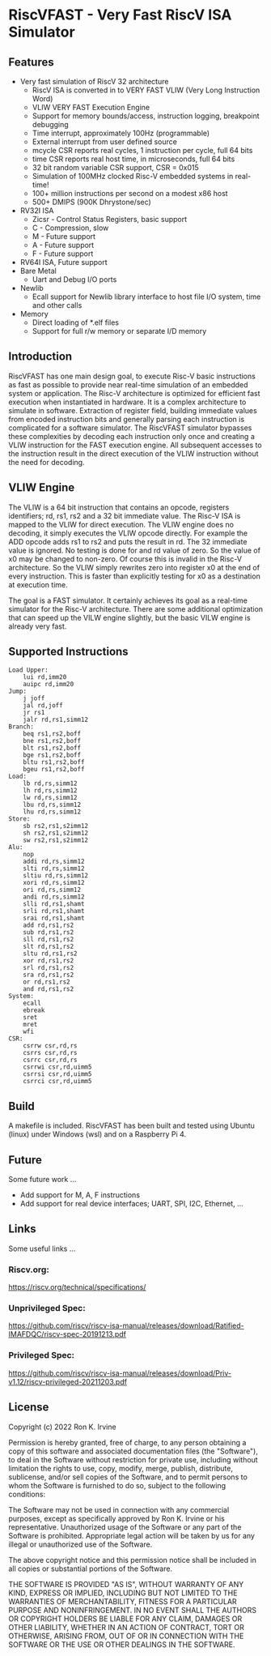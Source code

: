 # RiscVFAST - Very Fast RiscV ISA Simulator

## Features

- Very fast simulation of RiscV 32 architecture
	* RiscV ISA is converted in to VERY FAST VLIW (Very Long Instruction Word)
	* VLIW VERY FAST Execution Engine
	* Support for memory bounds/access, instruction logging, breakpoint debugging
	* Time interrupt, approximately 100Hz (programmable)
	* External interrupt from user defined source
	* mcycle CSR reports real cycles, 1 instruction per cycle, full 64 bits
	* time CSR reports real host time, in microseconds, full 64 bits
	* 32 bit random variable CSR support, CSR = 0x015
	* Simulation of 100MHz clocked Risc-V embedded systems in real-time!
	* 100+ million instructions per second on a modest x86 host 
	* 500+ DMIPS (900K Dhrystone/sec)
- RV32I ISA
	* Zicsr - Control Status Registers, basic support
	* C - Compression, slow
	* M - Future support
	* A - Future support
	* F - Future support
- RV64I ISA, Future support
- Bare Metal
	* Uart and Debug I/O ports
- Newlib
	* Ecall support for Newlib library interface to host file I/O system, time and other calls
- Memory
	* Direct loading of *.elf files
	* Support for full r/w memory or separate I/D memory

## Introduction
RiscVFAST has one main design goal, to execute Risc-V basic instructions as fast as possible to provide near real-time simulation of an embedded system or application. The Risc-V architecture is optimized for efficient fast execution when instantiated in hardware. It is a complex architecture to simulate in software. Extraction of register field, building immediate values from encoded instruction bits and generally parsing each instruction is complicated for a software simulator. The RiscVFAST simulator bypasses these complexities by decoding each instruction only once and creating a VLIW instruction for the FAST execution engine.
All subsequent accesses to the instruction result in the direct execution of the VLIW instruction without the need for decoding.

## VLIW Engine
The VLIW is a 64 bit instruction that contains an opcode, registers identifiers; rd, rs1, rs2 and a 32 bit immediate value.
The Risc-V ISA is mapped to the VLIW for direct execution. The VLIW engine does no decoding, it simply executes the VLIW opcode directly. For example the ADD opcode adds rs1 to rs2 and puts the result in rd. The 32 immediate value is ignored. No testing is done for and rd value of zero. So the value of x0 may be changed to non-zero. Of course this is invalid in the Risc-V architecture. So the VLIW simply rewrites zero into register x0 at the end of every instruction. This is faster than explicitly testing for x0 as a destination at execution time.

The goal is a FAST simulator. It certainly achieves its goal as a real-time simulator for the Risc-V architecture. There are some additional optimization that can speed up the VILW engine slightly, but the basic VILW engine is already very fast.

## Supported Instructions

    Load Upper:
    	lui rd,imm20
        auipc rd,imm20
    Jump:
        j joff
        jal rd,joff
        jr rs1
        jalr rd,rs1,simm12
    Branch:
    	beq rs1,rs2,boff
        bne rs1,rs2,boff
        blt rs1,rs2,boff
        bge rs1,rs2,boff
        bltu rs1,rs2,boff
        bgeu rs1,rs2,boff
    Load:
    	lb rd,rs,simm12
        lh rd,rs,simm12
        lw rd,rs,simm12
        lbu rd,rs,simm12
        lhu rd,rs,simm12
    Store:
    	sb rs2,rs1,s2imm12
        sh rs2,rs1,s2imm12
        sw rs2,rs1,s2imm12
    Alu: 
    	nop
        addi rd,rs,simm12
        slti rd,rs,simm12
        sltiu rd,rs,simm12
        xori rd,rs,simm12
        ori rd,rs,simm12
        andi rd,rs,simm12
        slli rd,rs1,shamt
        srli rd,rs1,shamt
        srai rd,rs1,shamt
        add rd,rs1,rs2
        sub rd,rs1,rs2
        sll rd,rs1,rs2
        slt rd,rs1,rs2
        sltu rd,rs1,rs2
        xor rd,rs1,rs2
        srl rd,rs1,rs2
        sra rd,rs1,rs2
        or rd,rs1,rs2
        and rd,rs1,rs2
    System:
    	ecall
        ebreak
        sret
        mret
        wfi
    CSR:
    	csrrw csr,rd,rs
        csrrs csr,rd,rs
        csrrc csr,rd,rs
        csrrwi csr,rd,uimm5
        csrrsi csr,rd,uimm5
        csrrci csr,rd,uimm5

## Build
A makefile is included. RiscVFAST has been built and tested using Ubuntu (linux) under Windows (wsl) and on a Raspberry Pi 4. 

## Future
Some future work ...
- Add support for M, A, F instructions
- Add support for real device interfaces; UART, SPI, I2C, Ethernet, ...

## Links
Some useful links ...

### Riscv.org:
https://riscv.org/technical/specifications/

### Unprivileged Spec:
https://github.com/riscv/riscv-isa-manual/releases/download/Ratified-IMAFDQC/riscv-spec-20191213.pdf

### Privileged Spec:
https://github.com/riscv/riscv-isa-manual/releases/download/Priv-v1.12/riscv-privileged-20211203.pdf


## License

Copyright (c) 2022 Ron K. Irvine

Permission is hereby granted, free of charge, to any person obtaining a copy
of this software and associated documentation files (the "Software"), to deal
in the Software without restriction for private use, including without limitation
the rights to use, copy, modify, merge, publish, distribute, sublicense, and/or sell
copies of the Software, and to permit persons to whom the Software is
furnished to do so, subject to the following conditions:

The Software may not be used in connection with any commercial purposes, except as
specifically approved by Ron K. Irvine or his representative. Unauthorized usage of
the Software or any part of the Software is prohibited. Appropriate legal action
will be taken by us for any illegal or unauthorized use of the Software.

The above copyright notice and this permission notice shall be included in all
copies or substantial portions of the Software.

THE SOFTWARE IS PROVIDED "AS IS", WITHOUT WARRANTY OF ANY KIND, EXPRESS OR
IMPLIED, INCLUDING BUT NOT LIMITED TO THE WARRANTIES OF MERCHANTABILITY,
FITNESS FOR A PARTICULAR PURPOSE AND NONINFRINGEMENT. IN NO EVENT SHALL THE
AUTHORS OR COPYRIGHT HOLDERS BE LIABLE FOR ANY CLAIM, DAMAGES OR OTHER
LIABILITY, WHETHER IN AN ACTION OF CONTRACT, TORT OR OTHERWISE, ARISING FROM,
OUT OF OR IN CONNECTION WITH THE SOFTWARE OR THE USE OR OTHER DEALINGS IN THE
SOFTWARE.
